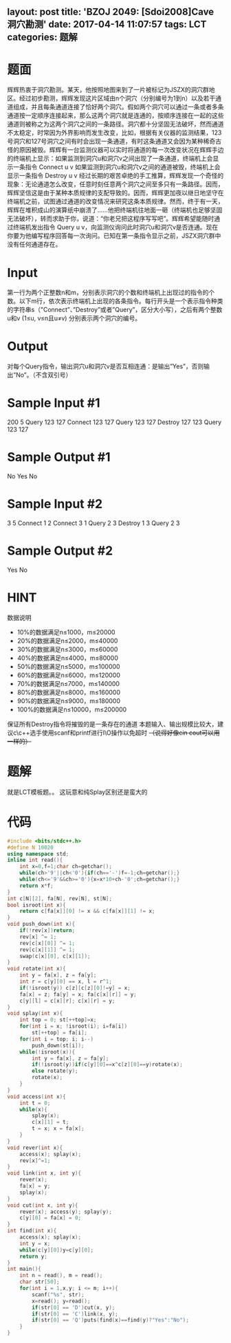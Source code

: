 layout: post
title: 'BZOJ 2049: [Sdoi2008]Cave 洞穴勘测'
date: 2017-04-14 11:07:57
tags: LCT
categories: 题解
---
# 题面
辉辉热衷于洞穴勘测。某天，他按照地图来到了一片被标记为JSZX的洞穴群地区。经过初步勘测，辉辉发现这片区域由n个洞穴（分别编号为1到n）以及若干通道组成，并且每条通道连接了恰好两个洞穴。假如两个洞穴可以通过一条或者多条通道按一定顺序连接起来，那么这两个洞穴就是连通的，按顺序连接在一起的这些通道则被称之为这两个洞穴之间的一条路径。洞穴都十分坚固无法破坏，然而通道不太稳定，时常因为外界影响而发生改变，比如，根据有关仪器的监测结果，123号洞穴和127号洞穴之间有时会出现一条通道，有时这条通道又会因为某种稀奇古怪的原因被毁。辉辉有一台监测仪器可以实时将通道的每一次改变状况在辉辉手边的终端机上显示：如果监测到洞穴u和洞穴v之间出现了一条通道，终端机上会显示一条指令 Connect u v 如果监测到洞穴u和洞穴v之间的通道被毁，终端机上会显示一条指令 Destroy u v 经过长期的艰苦卓绝的手工推算，辉辉发现一个奇怪的现象：无论通道怎么改变，任意时刻任意两个洞穴之间至多只有一条路径。因而，辉辉坚信这是由于某种本质规律的支配导致的。因而，辉辉更加夜以继日地坚守在终端机之前，试图通过通道的改变情况来研究这条本质规律。然而，终于有一天，辉辉在堆积成山的演算纸中崩溃了……他把终端机往地面一砸（终端机也足够坚固无法破坏），转而求助于你，说道：“你老兄把这程序写写吧”。辉辉希望能随时通过终端机发出指令 Query u v，向监测仪询问此时洞穴u和洞穴v是否连通。现在你要为他编写程序回答每一次询问。已知在第一条指令显示之前，JSZX洞穴群中没有任何通道存在。


# Input
第一行为两个正整数n和m，分别表示洞穴的个数和终端机上出现过的指令的个数。以下m行，依次表示终端机上出现的各条指令。每行开头是一个表示指令种类的字符串s（"Connect”、”Destroy”或者”Query”，区分大小写），之后有两个整数u和v (1≤u, v≤n且u≠v) 分别表示两个洞穴的编号。

# Output
对每个Query指令，输出洞穴u和洞穴v是否互相连通：是输出”Yes”，否则输出”No”。（不含双引号）

# Sample Input #1
200 5
Query 123 127
Connect 123 127
Query 123 127
Destroy 127 123
Query 123 127

# Sample Output #1
No
Yes
No

# Sample Input #2
3 5
Connect 1 2
Connect 3 1
Query 2 3
Destroy 1 3
Query 2 3

# Sample Output #2
Yes
No

# HINT
数据说明
- 10%的数据满足n≤1000，m≤20000
- 20%的数据满足n≤2000，m≤40000
- 30%的数据满足n≤3000，m≤60000
- 40%的数据满足n≤4000，m≤80000
- 50%的数据满足n≤5000，m≤100000
- 60%的数据满足n≤6000，m≤120000
- 70%的数据满足n≤7000，m≤140000
- 80%的数据满足n≤8000，m≤160000
- 90%的数据满足n≤9000，m≤180000
- 100%的数据满足n≤10000，m≤200000

保证所有Destroy指令将摧毁的是一条存在的通道
本题输入、输出规模比较大，建议c\c++选手使用scanf和printf进行I\O操作以免超时
~~（说得好像cin cout可以用一样的）~~

# 题解
就是LCT模板题。。
这玩意和纯Splay区别还是蛮大的

# 代码
```cpp
#include <bits/stdc++.h>
#define N 10020
using namespace std;
inline int read(){
	int x=0,f=1;char ch=getchar();
	while(ch>'9'||ch<'0'){if(ch=='-')f=-1;ch=getchar();}
	while(ch<='9'&&ch>='0'){x=x*10+ch-'0';ch=getchar();}
	return x*f;
}
int c[N][2], fa[N], rev[N], st[N];
bool isroot(int x){
	return c[fa[x]][0] != x && c[fa[x]][1] != x;
}
void push_down(int x){
	if(!rev[x])return;
	rev[x] ^= 1;
	rev[c[x][0]] ^= 1;
	rev[c[x][1]] ^= 1;
	swap(c[x][0], c[x][1]);
}
void rotate(int x){
	int y = fa[x], z = fa[y];
	int r = c[y][0] == x, l = r^1;
	if(!isroot(y)) c[z][c[z][0]!=y] = x;
	fa[x] = z; fa[y] = x; fa[c[x][r]] = y;
	c[y][l] = c[x][r]; c[x][r] = y;
}
void splay(int x){
	int top = 0; st[++top]=x;
	for(int i = x; !isroot(i); i=fa[i])
		st[++top] = fa[i];
	for(int i = top; i; i--)
		push_down(st[i]);
	while(!isroot(x)){
		int y = fa[x], z = fa[y];
		if(!isroot(y))if(c[y][0]==x^c[z][0]==y)rotate(x);
		else rotate(y);
		rotate(x);
	}
}
void access(int x){
	int t = 0;
	while(x){
		splay(x);
		c[x][1] = t;
		t = x; x = fa[x];
	}
}
void rever(int x){
	access(x); splay(x);
	rev[x]^=1;
}
void link(int x, int y){
	rever(x);
	fa[x] = y;
	splay(x);
}
void cut(int x, int y){
	rever(x); access(y); splay(y);
	c[y][0] = fa[x] = 0;
}
int find(int x){
	access(x); splay(x);
	int y = x;
	while(c[y][0])y=c[y][0];
	return y;
}
int main(){
	int n = read(), m = read();
	char str[50];
	for(int i = 1,x,y; i <= m; i++){
		scanf("%s", str);
		x=read(); y=read();
		if(str[0] == 'D')cut(x, y);
		if(str[0] == 'C')link(x, y);
		if(str[0] == 'Q')puts(find(x)==find(y)?"Yes":"No");
	}
}
```